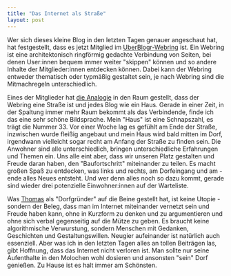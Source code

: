 ```yaml
---
title: "Das Internet als Straße"
layout: post
---
```


Wer sich dieses kleine Blog in den letzten Tagen genauer angeschaut hat, hat festgestellt, dass es jetzt Mitglied im [UberBlogr-Webring](https://uberblogr.de/) ist. Ein Webring ist eine architektonisch ringförmig gedachte Verbindung von Seiten, bei denen User:innen bequem immer weiter "skippen" können und so andere Inhalte der Mitglieder:innen entdecken können. Dabei kann der Webring entweder thematisch oder typmäßig gestaltet sein, je nach Webring sind die Mitmachregeln unterschiedlich.

Eines der Mitglieder hat [die Analogie](http://konnexus.net/article/K240605A-webring-dorfstrasse) in den Raum gestellt, dass der Webring eine Straße ist und jedes Blog wie ein Haus. Gerade in einer Zeit, in der Spaltung immer mehr Raum bekommt als das Verbindende, finde ich das eine sehr schöne Bildsprache. Mein "Haus" ist eine Schnapszahl, es trägt die Nummer 33. Vor einer Woche lag es gefühlt am Ende der Straße, inzwischen wurde fleißig angebaut und mein Haus wird bald mitten im Dorf, irgendwann vielleicht sogar recht am Anfang der Straße zu finden sein. Die Anwohner sind alle unterschiedlich, bringen unterschiedliche Erfahrungen und Themen ein. Uns alle eint aber, dass wir unseren Platz gestalten und Freude daran haben, den "Baufortschritt" miteinander zu teilen. Es macht großen Spaß zu entdecken, was links und rechts, am Dorfeingang und am -ende alles Neues entsteht. Und wer denn alles noch so dazu kommt, gerade sind wieder drei potenzielle Einwohner:innen auf der Warteliste.

Was [Thomas](https://gigold.me) als "Dorfgründer" auf die Beine gestellt hat, ist keine Utopie - sondern der Beleg, dass man im Internet miteinander vernetzt sein und Freude haben kann, ohne in Kurzform zu denken und zu argumentieren und ohne sich verbal gegenseitig auf die Mütze zu geben. Es braucht keine algorithmische Verwurstung, sondern Menschen mit Gedanken, Geschichten und Gestaltungswillen. Neugier aufeinander ist natürlich auch essenziell. Aber was ich in den letzten Tagen alles an tollen Beiträgen las, gibt Hoffnung, dass das Internet nicht verloren ist. Man sollte nur seine Aufenthalte in den Molochen wohl dosieren und ansonsten "sein" Dorf genießen. Zu Hause ist es halt immer am Schönsten.